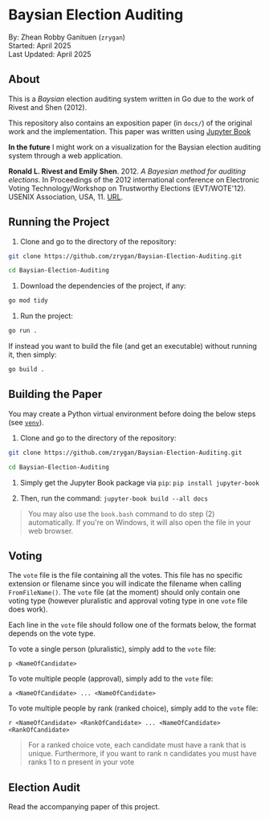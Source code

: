 # Baysian Election Auditing

By: Zhean Robby Ganituen (`zrygan`) <br>
Started: April 2025 <br>
Last Updated: April 2025 <br>

## About

This is a _Baysian_ election auditing system written in Go due to the work of
Rivest and Shen (2012).

This repository also contains an exposition paper (in `docs/`) of the original work and the implementation. This paper was written using [Jupyter Book](https://jupyterbook.org/)

**In the future** I might work on a visualization for the Baysian election
auditing system through a web application.

**Ronald L. Rivest and Emily Shen**. 2012. _A Bayesian method for auditing elections_.
In Proceedings of the 2012 international conference on Electronic Voting Technology/Workshop on Trustworthy Elections
(EVT/WOTE'12). USENIX Association, USA, 11. [URL](https://www.usenix.org/conference/evtwote12/workshop-program/presentation/Rivest).

## Running the Project

1. Clone and go to the directory of the repository:

```bash
git clone https://github.com/zrygan/Baysian-Election-Auditing.git

cd Baysian-Election-Auditing
```

1. Download the dependencies of the project, if any:

```bash
go mod tidy
```

1. Run the project:

```bash
go run .
```

If instead you want to build the file (and get an executable) without running it, then simply:

```bash
go build .
```

## Building the Paper

You may create a Python virtual environment before doing the below steps (see [`venv`](https://jupyterbook.org/)).

1. Clone and go to the directory of the repository:

```bash
git clone https://github.com/zrygan/Baysian-Election-Auditing.git

cd Baysian-Election-Auditing
```

1. Simply get the Jupyter Book package via `pip`:
```pip install jupyter-book```

1. Then, run the command:
```jupyter-book build --all docs```

> You may also use the `book.bash` command to do step (2) automatically. If you're on Windows, it will also open the file in your web browser.

## Voting

The `vote` file is the file containing all the votes. This file has no specific extension or filename
since you will indicate the filename when calling `FromFileName()`. The `vote` file (at the moment) should
only contain one voting type (however pluralistic and approval voting type in one `vote` file does work).

Each line in the `vote` file should follow one of the formats below, the format depends on the vote type.

To vote a single person (pluralistic), simply add to the `vote` file:

```text
p <NameOfCandidate>
```

To vote multiple people (approval), simply add to the `vote` file:

```text
a <NameOfCandidate> ... <NameOfCandidate>
```

To vote multiple people by rank (ranked choice), simply add to the `vote` file:

```text
r <NameOfCandidate> <RankOfCandidate> ... <NameOfCandidate> <RankOfCandidate> 
```

> For a ranked choice vote, each candidate must have a rank that is unique.
Furthermore, if you want to rank n candidates you must have ranks 1 to n
present in your vote

## Election Audit

Read the accompanying paper of this project.